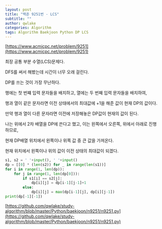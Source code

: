 ```yaml
---
layout: post
title: "백준 9251번 - LCS"
subtitle: ""
author: qwlake
categories: Algorithm
tags: Algorithm Baekjoon Python DP LCS
---
```


[https://www.acmicpc.net/problem/9251](https://www.acmicpc.net/problem/9251)

최장 공통 부분 수열(LCS)문제다.

DFS를 써서 해봤는데 시간이 너무 오래 걸린다.

DP를 쓰는 것이 가장 무난하다.

행에는 첫 번쨰 입력 문자들을 배치하고, 열에는 두 번째 입력 문자들을 배치하여,

행과 열이 같은 문자라면 이전 상태에서의 최대값에 +1을 해준 값이 현재 DP의 값이다.

만약 행과 열이 다른 문자라면 이전에 저장해놓은 DP값이 현재의 값이 된다.

나는 위에서 2차 배열을 DP에 쓴다고 했고, 이는 왼쪽에서 오른쪽, 위에서 아래로 진행하므로,

현재 DP배열 위치에서 왼쪽이나 위쪽 값 중 큰 값을 가져온다.

현재 위치에서 왼쪽이나 위의 값이 이전 상태의 최대값이 되겠다.

```python
s1, s2 = ' '+input(), ' '+input()
dp = [[0] * (len(s2)) for _ in range(len(s1))]
for i in range(1, len(dp)):
    for j in range(1, len(dp[0])):
        if s1[i] == s2[j]:
            dp[i][j] = dp[i-1][j-1]+1
        else:
            dp[i][j] = max(dp[i-1][j], dp[i][j-1])
print(dp[-1][-1])
```

[https://github.com/qwlake/study-algorithm/blob/master/Python/baekjoon/n9251/n9251.py](https://github.com/qwlake/study-algorithm/blob/master/Python/baekjoon/n9251/n9251.py)